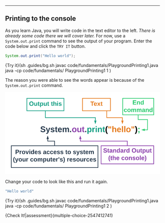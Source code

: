----------

## Printing to the console
As you learn Java, you will write code in the text editor to the left. *There is already some code there we will cover later.* For now, use a `System.out.print` command to see the output of your program. Enter the code below and click the `TRY IT` button.

```java
System.out.print("Hello world");
```

{Try it}(sh .guides/bg.sh javac code/fundamentals/PlaygroundPrinting1.java java -cp code/fundamentals/ PlaygroundPrinting1 1 )

The reason you were able to see the words appear is because of the `System.out.print` command.  

![.guides/img/Print](.guides/img/Print.png)

Change your code to look like this and run it again.

```java
"Hello world"
```

{Try it}(sh .guides/bg.sh javac code/fundamentals/PlaygroundPrinting1.java java -cp code/fundamentals/ PlaygroundPrinting1 2 )

{Check It!|assessment}(multiple-choice-2547412741)
